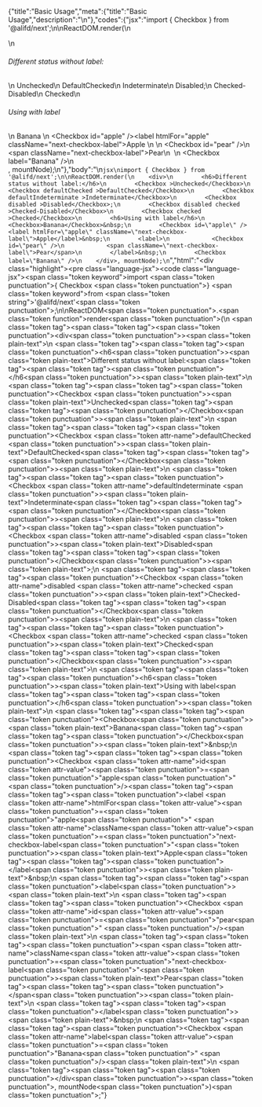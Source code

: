 {"title":"Basic Usage","meta":{"title":"Basic Usage","description":"\n"},"codes":{"jsx":"import { Checkbox } from '@alifd/next';\n\nReactDOM.render(\n    <div>\n        <h6>Different status without label:</h6>\n        <Checkbox >Unchecked</Checkbox>\n        <Checkbox defaultChecked >DefaultChecked</Checkbox>\n        <Checkbox defaultIndeterminate >Indeterminate</Checkbox>\n        <Checkbox disabled >Disabled</Checkbox>;\n        <Checkbox disabled checked >Checked-Disabled</Checkbox>\n        <Checkbox checked >Checked</Checkbox>\n        <h6>Using with label</h6>\n        <Checkbox>Banana</Checkbox>&nbsp;\n        <Checkbox id=\"apple\" /><label htmlFor=\"apple\" className=\"next-checkbox-label\">Apple</label>&nbsp;\n        <label>\n            <Checkbox id=\"pear\" />\n            <span className=\"next-checkbox-label\">Pear</span>\n        </label>&nbsp;\n        <Checkbox label=\"Banana\" />\n    </div>, mountNode);\n"},"body":"\n````jsx\nimport { Checkbox } from '@alifd/next';\n\nReactDOM.render(\n    <div>\n        <h6>Different status without label:</h6>\n        <Checkbox >Unchecked</Checkbox>\n        <Checkbox defaultChecked >DefaultChecked</Checkbox>\n        <Checkbox defaultIndeterminate >Indeterminate</Checkbox>\n        <Checkbox disabled >Disabled</Checkbox>;\n        <Checkbox disabled checked >Checked-Disabled</Checkbox>\n        <Checkbox checked >Checked</Checkbox>\n        <h6>Using with label</h6>\n        <Checkbox>Banana</Checkbox>&nbsp;\n        <Checkbox id=\"apple\" /><label htmlFor=\"apple\" className=\"next-checkbox-label\">Apple</label>&nbsp;\n        <label>\n            <Checkbox id=\"pear\" />\n            <span className=\"next-checkbox-label\">Pear</span>\n        </label>&nbsp;\n        <Checkbox label=\"Banana\" />\n    </div>, mountNode);\n````","html":"<script>(function(){\"use strict\";\n\nvar _next = require(\"@alifd/next\");\n\nReactDOM.render(React.createElement(\n    \"div\",\n    null,\n    React.createElement(\n        \"h6\",\n        null,\n        \"Different status without label:\"\n    ),\n    React.createElement(\n        _next.Checkbox,\n        null,\n        \"Unchecked\"\n    ),\n    React.createElement(\n        _next.Checkbox,\n        { defaultChecked: true },\n        \"DefaultChecked\"\n    ),\n    React.createElement(\n        _next.Checkbox,\n        { defaultIndeterminate: true },\n        \"Indeterminate\"\n    ),\n    React.createElement(\n        _next.Checkbox,\n        { disabled: true },\n        \"Disabled\"\n    ),\n    \";\",\n    React.createElement(\n        _next.Checkbox,\n        { disabled: true, checked: true },\n        \"Checked-Disabled\"\n    ),\n    React.createElement(\n        _next.Checkbox,\n        { checked: true },\n        \"Checked\"\n    ),\n    React.createElement(\n        \"h6\",\n        null,\n        \"Using with label\"\n    ),\n    React.createElement(\n        _next.Checkbox,\n        null,\n        \"Banana\"\n    ),\n    \"\\xA0\",\n    React.createElement(_next.Checkbox, { id: \"apple\" }),\n    React.createElement(\n        \"label\",\n        { htmlFor: \"apple\", className: \"next-checkbox-label\" },\n        \"Apple\"\n    ),\n    \"\\xA0\",\n    React.createElement(\n        \"label\",\n        null,\n        React.createElement(_next.Checkbox, { id: \"pear\" }),\n        React.createElement(\n            \"span\",\n            { className: \"next-checkbox-label\" },\n            \"Pear\"\n        )\n    ),\n    \"\\xA0\",\n    React.createElement(_next.Checkbox, { label: \"Banana\" })\n), mountNode);})()</script><div class=\"highlight\"><pre class=\"language-jsx\"><code class=\"language-jsx\"><span class=\"token keyword\">import</span> <span class=\"token punctuation\">{</span> Checkbox <span class=\"token punctuation\">}</span> <span class=\"token keyword\">from</span> <span class=\"token string\">'@alifd/next'</span><span class=\"token punctuation\">;</span>\n\nReactDOM<span class=\"token punctuation\">.</span><span class=\"token function\">render</span><span class=\"token punctuation\">(</span>\n    <span class=\"token tag\"><span class=\"token tag\"><span class=\"token punctuation\">&lt;</span>div</span><span class=\"token punctuation\">></span></span><span class=\"token plain-text\">\n        </span><span class=\"token tag\"><span class=\"token tag\"><span class=\"token punctuation\">&lt;</span>h6</span><span class=\"token punctuation\">></span></span><span class=\"token plain-text\">Different status without label:</span><span class=\"token tag\"><span class=\"token tag\"><span class=\"token punctuation\">&lt;/</span>h6</span><span class=\"token punctuation\">></span></span><span class=\"token plain-text\">\n        </span><span class=\"token tag\"><span class=\"token tag\"><span class=\"token punctuation\">&lt;</span>Checkbox</span> <span class=\"token punctuation\">></span></span><span class=\"token plain-text\">Unchecked</span><span class=\"token tag\"><span class=\"token tag\"><span class=\"token punctuation\">&lt;/</span>Checkbox</span><span class=\"token punctuation\">></span></span><span class=\"token plain-text\">\n        </span><span class=\"token tag\"><span class=\"token tag\"><span class=\"token punctuation\">&lt;</span>Checkbox</span> <span class=\"token attr-name\">defaultChecked</span> <span class=\"token punctuation\">></span></span><span class=\"token plain-text\">DefaultChecked</span><span class=\"token tag\"><span class=\"token tag\"><span class=\"token punctuation\">&lt;/</span>Checkbox</span><span class=\"token punctuation\">></span></span><span class=\"token plain-text\">\n        </span><span class=\"token tag\"><span class=\"token tag\"><span class=\"token punctuation\">&lt;</span>Checkbox</span> <span class=\"token attr-name\">defaultIndeterminate</span> <span class=\"token punctuation\">></span></span><span class=\"token plain-text\">Indeterminate</span><span class=\"token tag\"><span class=\"token tag\"><span class=\"token punctuation\">&lt;/</span>Checkbox</span><span class=\"token punctuation\">></span></span><span class=\"token plain-text\">\n        </span><span class=\"token tag\"><span class=\"token tag\"><span class=\"token punctuation\">&lt;</span>Checkbox</span> <span class=\"token attr-name\">disabled</span> <span class=\"token punctuation\">></span></span><span class=\"token plain-text\">Disabled</span><span class=\"token tag\"><span class=\"token tag\"><span class=\"token punctuation\">&lt;/</span>Checkbox</span><span class=\"token punctuation\">></span></span><span class=\"token plain-text\">;\n        </span><span class=\"token tag\"><span class=\"token tag\"><span class=\"token punctuation\">&lt;</span>Checkbox</span> <span class=\"token attr-name\">disabled</span> <span class=\"token attr-name\">checked</span> <span class=\"token punctuation\">></span></span><span class=\"token plain-text\">Checked-Disabled</span><span class=\"token tag\"><span class=\"token tag\"><span class=\"token punctuation\">&lt;/</span>Checkbox</span><span class=\"token punctuation\">></span></span><span class=\"token plain-text\">\n        </span><span class=\"token tag\"><span class=\"token tag\"><span class=\"token punctuation\">&lt;</span>Checkbox</span> <span class=\"token attr-name\">checked</span> <span class=\"token punctuation\">></span></span><span class=\"token plain-text\">Checked</span><span class=\"token tag\"><span class=\"token tag\"><span class=\"token punctuation\">&lt;/</span>Checkbox</span><span class=\"token punctuation\">></span></span><span class=\"token plain-text\">\n        </span><span class=\"token tag\"><span class=\"token tag\"><span class=\"token punctuation\">&lt;</span>h6</span><span class=\"token punctuation\">></span></span><span class=\"token plain-text\">Using with label</span><span class=\"token tag\"><span class=\"token tag\"><span class=\"token punctuation\">&lt;/</span>h6</span><span class=\"token punctuation\">></span></span><span class=\"token plain-text\">\n        </span><span class=\"token tag\"><span class=\"token tag\"><span class=\"token punctuation\">&lt;</span>Checkbox</span><span class=\"token punctuation\">></span></span><span class=\"token plain-text\">Banana</span><span class=\"token tag\"><span class=\"token tag\"><span class=\"token punctuation\">&lt;/</span>Checkbox</span><span class=\"token punctuation\">></span></span><span class=\"token plain-text\">&amp;nbsp;\n        </span><span class=\"token tag\"><span class=\"token tag\"><span class=\"token punctuation\">&lt;</span>Checkbox</span> <span class=\"token attr-name\">id</span><span class=\"token attr-value\"><span class=\"token punctuation\">=</span><span class=\"token punctuation\">\"</span>apple<span class=\"token punctuation\">\"</span></span> <span class=\"token punctuation\">/></span></span><span class=\"token tag\"><span class=\"token tag\"><span class=\"token punctuation\">&lt;</span>label</span> <span class=\"token attr-name\">htmlFor</span><span class=\"token attr-value\"><span class=\"token punctuation\">=</span><span class=\"token punctuation\">\"</span>apple<span class=\"token punctuation\">\"</span></span> <span class=\"token attr-name\">className</span><span class=\"token attr-value\"><span class=\"token punctuation\">=</span><span class=\"token punctuation\">\"</span>next-checkbox-label<span class=\"token punctuation\">\"</span></span><span class=\"token punctuation\">></span></span><span class=\"token plain-text\">Apple</span><span class=\"token tag\"><span class=\"token tag\"><span class=\"token punctuation\">&lt;/</span>label</span><span class=\"token punctuation\">></span></span><span class=\"token plain-text\">&amp;nbsp;\n        </span><span class=\"token tag\"><span class=\"token tag\"><span class=\"token punctuation\">&lt;</span>label</span><span class=\"token punctuation\">></span></span><span class=\"token plain-text\">\n            </span><span class=\"token tag\"><span class=\"token tag\"><span class=\"token punctuation\">&lt;</span>Checkbox</span> <span class=\"token attr-name\">id</span><span class=\"token attr-value\"><span class=\"token punctuation\">=</span><span class=\"token punctuation\">\"</span>pear<span class=\"token punctuation\">\"</span></span> <span class=\"token punctuation\">/></span></span><span class=\"token plain-text\">\n            </span><span class=\"token tag\"><span class=\"token tag\"><span class=\"token punctuation\">&lt;</span>span</span> <span class=\"token attr-name\">className</span><span class=\"token attr-value\"><span class=\"token punctuation\">=</span><span class=\"token punctuation\">\"</span>next-checkbox-label<span class=\"token punctuation\">\"</span></span><span class=\"token punctuation\">></span></span><span class=\"token plain-text\">Pear</span><span class=\"token tag\"><span class=\"token tag\"><span class=\"token punctuation\">&lt;/</span>span</span><span class=\"token punctuation\">></span></span><span class=\"token plain-text\">\n        </span><span class=\"token tag\"><span class=\"token tag\"><span class=\"token punctuation\">&lt;/</span>label</span><span class=\"token punctuation\">></span></span><span class=\"token plain-text\">&amp;nbsp;\n        </span><span class=\"token tag\"><span class=\"token tag\"><span class=\"token punctuation\">&lt;</span>Checkbox</span> <span class=\"token attr-name\">label</span><span class=\"token attr-value\"><span class=\"token punctuation\">=</span><span class=\"token punctuation\">\"</span>Banana<span class=\"token punctuation\">\"</span></span> <span class=\"token punctuation\">/></span></span><span class=\"token plain-text\">\n    </span><span class=\"token tag\"><span class=\"token tag\"><span class=\"token punctuation\">&lt;/</span>div</span><span class=\"token punctuation\">></span></span><span class=\"token punctuation\">,</span> mountNode<span class=\"token punctuation\">)</span><span class=\"token punctuation\">;</span></code></pre></div>"}
